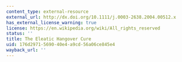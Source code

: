 ```yaml
---
content_type: external-resource
external_url: http://dx.doi.org/10.1111/j.0003-2638.2004.00512.x
has_external_license_warning: true
license: https://en.wikipedia.org/wiki/All_rights_reserved
status: ''
title: The Eleatic Hangover Cure
uid: 176d2971-5690-40e4-a9cd-56a06ce845e4
wayback_url: ''
---
```

